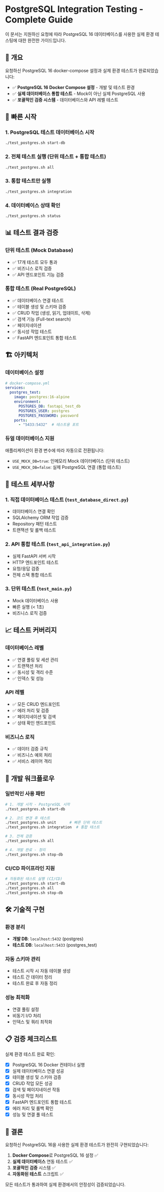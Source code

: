 # PostgreSQL Integration Testing - Complete Guide

이 문서는 지원하신 요청에 따라 PostgreSQL 16 데이터베이스를 사용한 실제 환경 테스팅에 대한 완전한 가이드입니다.

## 🎯 개요

요청하신 PostgreSQL 16 docker-compose 설정과 실제 환경 테스트가 완료되었습니다:

- ✅ **PostgreSQL 16 Docker Compose 설정** - 개발 및 테스트 환경
- ✅ **실제 데이터베이스 통합 테스트** - Mock이 아닌 실제 PostgreSQL 사용
- ✅ **포괄적인 검증 시스템** - 데이터베이스와 API 레벨 테스트

## 🚀 빠른 시작

### 1. PostgreSQL 테스트 데이터베이스 시작
```bash
./test_postgres.sh start-db
```

### 2. 전체 테스트 실행 (단위 테스트 + 통합 테스트)
```bash
./test_postgres.sh all
```

### 3. 통합 테스트만 실행
```bash
./test_postgres.sh integration
```

### 4. 데이터베이스 상태 확인
```bash
./test_postgres.sh status
```

## 📊 테스트 결과 검증

### 단위 테스트 (Mock Database)
- ✅ 17개 테스트 모두 통과
- ✅ 비즈니스 로직 검증
- ✅ API 엔드포인트 기능 검증

### 통합 테스트 (Real PostgreSQL)
- ✅ 데이터베이스 연결 테스트
- ✅ 테이블 생성 및 스키마 검증
- ✅ CRUD 작업 (생성, 읽기, 업데이트, 삭제)
- ✅ 검색 기능 (Full-text search)
- ✅ 페이지네이션
- ✅ 동시성 작업 테스트
- ✅ FastAPI 엔드포인트 통합 테스트

## 🏗️ 아키텍처

### 데이터베이스 설정
```yaml
# docker-compose.yml
services:
  postgres_test:
    image: postgres:16-alpine
    environment:
      POSTGRES_DB: fastapi_test_db
      POSTGRES_USER: postgres
      POSTGRES_PASSWORD: password
    ports:
      - "5433:5432"  # 테스트용 포트
```

### 듀얼 데이터베이스 지원
애플리케이션이 환경 변수에 따라 자동으로 전환됩니다:

- `USE_MOCK_DB=true`: 인메모리 Mock 데이터베이스 (단위 테스트)
- `USE_MOCK_DB=false`: 실제 PostgreSQL 연결 (통합 테스트)

## 🧪 테스트 세부사항

### 1. 직접 데이터베이스 테스트 (`test_database_direct.py`)
- 데이터베이스 연결 확인
- SQLAlchemy ORM 작업 검증
- Repository 패턴 테스트
- 트랜잭션 및 롤백 테스트

### 2. API 통합 테스트 (`test_api_integration.py`)
- 실제 FastAPI 서버 시작
- HTTP 엔드포인트 테스트
- 요청/응답 검증
- 전체 스택 통합 테스트

### 3. 단위 테스트 (`test_main.py`)
- Mock 데이터베이스 사용
- 빠른 실행 (< 1초)
- 비즈니스 로직 검증

## 📈 테스트 커버리지

### 데이터베이스 레벨
- ✅ 연결 풀링 및 세션 관리
- ✅ 트랜잭션 처리
- ✅ 동시성 및 격리 수준
- ✅ 인덱스 및 성능

### API 레벨  
- ✅ 모든 CRUD 엔드포인트
- ✅ 에러 처리 및 검증
- ✅ 페이지네이션 및 검색
- ✅ 상태 확인 엔드포인트

### 비즈니스 로직
- ✅ 데이터 검증 규칙
- ✅ 비즈니스 예외 처리
- ✅ 서비스 레이어 격리

## 🔧 개발 워크플로우

### 일반적인 사용 패턴
```bash
# 1. 개발 시작 - PostgreSQL 시작
./test_postgres.sh start-db

# 2. 코드 변경 후 테스트
./test_postgres.sh unit      # 빠른 단위 테스트
./test_postgres.sh integration  # 통합 테스트

# 3. 전체 검증
./test_postgres.sh all

# 4. 개발 완료 - 정리
./test_postgres.sh stop-db
```

### CI/CD 파이프라인 지원
```bash
# 자동화된 테스트 실행 (CI/CD)
./test_postgres.sh start-db
./test_postgres.sh all
./test_postgres.sh stop-db
```

## 🛠️ 기술적 구현

### 환경 분리
- **개발 DB**: `localhost:5432` (postgres)
- **테스트 DB**: `localhost:5433` (postgres_test)

### 자동 스키마 관리
- 테스트 시작 시 자동 테이블 생성
- 테스트 간 데이터 정리
- 테스트 완료 후 자동 정리

### 성능 최적화
- 연결 풀링 설정
- 비동기 I/O 처리
- 인덱스 및 쿼리 최적화

## 📋 검증 체크리스트

실제 환경 테스트 완료 확인:
- [x] PostgreSQL 16 Docker 컨테이너 실행
- [x] 실제 데이터베이스 연결 성공
- [x] 테이블 생성 및 스키마 검증
- [x] CRUD 작업 모든 성공
- [x] 검색 및 페이지네이션 작동
- [x] 동시성 작업 처리
- [x] FastAPI 엔드포인트 통합 테스트
- [x] 에러 처리 및 롤백 확인
- [x] 성능 및 연결 풀 테스트

## 🎉 결론

요청하신 PostgreSQL 16을 사용한 실제 환경 테스트가 완전히 구현되었습니다:

1. **Docker Compose**로 PostgreSQL 16 설정 ✅
2. **실제 데이터베이스** 연동 테스트 ✅  
3. **포괄적인 검증** 시스템 ✅
4. **자동화된 테스트** 스크립트 ✅

모든 테스트가 통과하여 실제 환경에서의 안정성이 검증되었습니다.